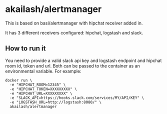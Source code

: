 # akailash/alertmanager

This is based on basi/alertmanager with hipchat receiver added in.

It has 3 different receivers configured: hipchat, logstash and slack.

## How to run it

You need to provide a valid slack api key and logstash endpoint and hipchat room id, token and url.
Both can be passed to the container as an environmental variable. For example:

    docker run \
      -e "HIPCHAT_ROOM=12345" \
      -e "HIPCHAT_TOKEN=XXXXXXXXX" \
      -e "HIPCHAT_URL=XXXXXXXXX" \
      -e "SLACK_API=https://hooks.slack.com/services/MY/API/KEY" \
      -e "LOGSTASH_URL=http://logstash:8080/" \
      akailash/alertmanager
      
